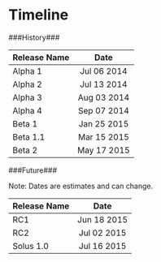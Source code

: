 # Timeline

###History###

| Release Name | Date        |
|:-------------|:-----------:|
| Alpha 1      | Jul 06 2014 |
| Alpha 2      | Jul 13 2014 |
| Alpha 3      | Aug 03 2014 |
| Alpha 4      | Sep 07 2014 |
| Beta 1       | Jan 25 2015 |
| Beta 1.1     | Mar 15 2015 |
| Beta 2       | May 17 2015 |

###Future###

Note: Dates are estimates and can change.

| Release Name | Date        |
|:-------------|:-----------:|
| RC1          | Jun 18 2015 |
| RC2          | Jul 02 2015 | 
| Solus 1.0    | Jul 16 2015 |
